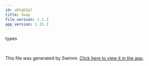 ```yaml
---
id: a0tgb5pl
title: Swap
file_version: 1.1.3
app_version: 1.15.3
---
```


types

<br/>

This file was generated by Swimm. [Click here to view it in the app](https://app.swimm.io/repos/Z2l0aHViJTNBJTNBamFtYm8lM0ElM0FpeG9mb3VuZGF0aW9u/docs/a0tgb5pl).
